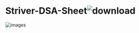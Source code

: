 # Striver-DSA-Sheet![download](https://user-images.githubusercontent.com/82227776/194228984-f79d483f-13e0-4418-883e-99d4f1865497.jpg)
![images](https://user-images.githubusercontent.com/82227776/194229178-c727ed34-0d43-4a67-9f58-f2e08b75101d.jpg)
